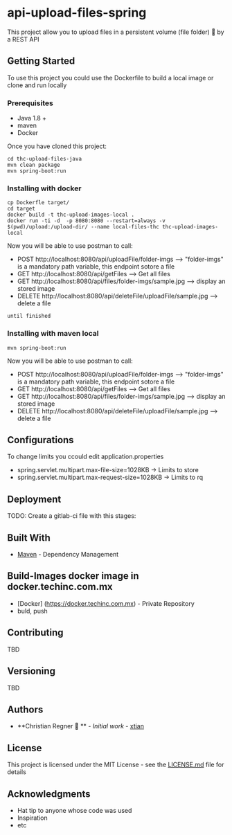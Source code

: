 # api-upload-files-spring

This project allow you to upload files in a persistent volume (file folder) 📝 by a REST API

## Getting Started

To use this project you could use the Dockerfile to build a local image or clone and run locally 

### Prerequisites

* Java 1.8 + 
* maven 
* Docker

Once you have cloned this project:

```
cd thc-upload-files-java
mvn clean package 
mvn spring-boot:run
```


### Installing with docker 

```
cp Dockerfle target/
cd target 
docker build -t thc-upload-images-local .
docker run -ti -d  -p 8080:8080 --restart=always -v $(pwd)/upload:/upload-dir/ --name local-files-thc thc-upload-images-local

```

Now you will be able to use postman to call:

* POST  http://localhost:8080/api/uploadFile/folder-imgs --> "folder-imgs" is a mandatory path variable, this endpoint sotore a file
* GET http://localhost:8080/api/getFiles --> Get all files 
* GET http://localhost:8080/api/files/folder-imgs/sample.jpg --> display an stored image 
* DELETE http://localhost:8080/api/deleteFile/uploadFile/sample.jpg --> delete a file 

```
until finished

```

### Installing with maven local 

```
mvn spring-boot:run

```

Now you will be able to use postman to call:

* POST  http://localhost:8080/api/uploadFile/folder-imgs --> "folder-imgs" is a mandatory path variable, this endpoint sotore a file
* GET http://localhost:8080/api/getFiles --> Get all files 
* GET http://localhost:8080/api/files/folder-imgs/sample.jpg --> display an stored image 
* DELETE http://localhost:8080/api/deleteFile/uploadFile/sample.jpg --> delete a file 


## Configurations 

To change limits you ccould edit  application.properties


* spring.servlet.multipart.max-file-size=1028KB  -> Limits  to store
* spring.servlet.multipart.max-request-size=1028KB -> Limits  to rq


## Deployment

TODO: Create a gitlab-ci file with this stages:

## Built With
* [Maven](https://maven.apache.org/) - Dependency Management


## Build-Images docker image in docker.techinc.com.mx 
* [Docker] (https://docker.techinc.com.mx) - Private Repository
* buld, push

## Contributing

TBD

## Versioning

TBD

## Authors

* **Christian Regner 👺 ** - *Initial work* - [xtian](https://regner.com.mx)


## License

This project is licensed under the MIT License - see the [LICENSE.md](LICENSE.md) file for details

## Acknowledgments

* Hat tip to anyone whose code was used
* Inspiration
* etc
